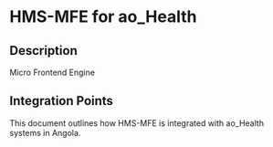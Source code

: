 # HMS-MFE for ao_Health

## Description

Micro Frontend Engine

## Integration Points

This document outlines how HMS-MFE is integrated with ao_Health systems in Angola.
